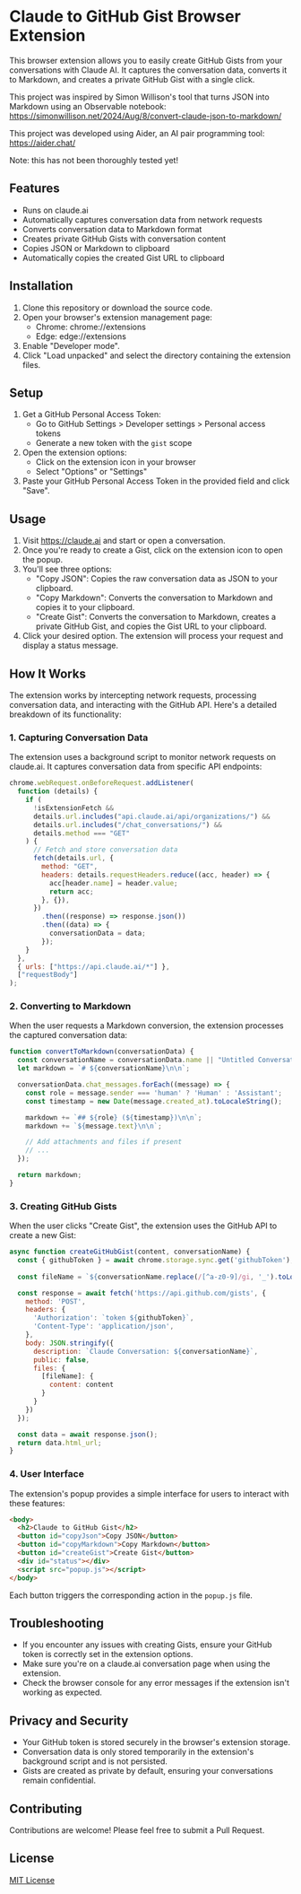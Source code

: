 # Claude to GitHub Gist Browser Extension

This browser extension allows you to easily create GitHub Gists from your conversations with Claude AI. It captures the conversation data, converts it to Markdown, and creates a private GitHub Gist with a single click.

This project was inspired by Simon Willison's tool that turns JSON into Markdown using an Observable notebook: https://simonwillison.net/2024/Aug/8/convert-claude-json-to-markdown/

This project was developed using Aider, an AI pair programming tool: https://aider.chat/

Note: this has not been thoroughly tested yet!

## Features

- Runs on claude.ai
- Automatically captures conversation data from network requests
- Converts conversation data to Markdown format
- Creates private GitHub Gists with conversation content
- Copies JSON or Markdown to clipboard
- Automatically copies the created Gist URL to clipboard

## Installation

1. Clone this repository or download the source code.
2. Open your browser's extension management page:
   - Chrome: chrome://extensions
   - Edge: edge://extensions
3. Enable "Developer mode".
4. Click "Load unpacked" and select the directory containing the extension files.

## Setup

1. Get a GitHub Personal Access Token:
   - Go to GitHub Settings > Developer settings > Personal access tokens
   - Generate a new token with the `gist` scope
2. Open the extension options:
   - Click on the extension icon in your browser
   - Select "Options" or "Settings"
3. Paste your GitHub Personal Access Token in the provided field and click "Save".

## Usage

1. Visit https://claude.ai and start or open a conversation.
2. Once you're ready to create a Gist, click on the extension icon to open the popup.
3. You'll see three options:
   - "Copy JSON": Copies the raw conversation data as JSON to your clipboard.
   - "Copy Markdown": Converts the conversation to Markdown and copies it to your clipboard.
   - "Create Gist": Converts the conversation to Markdown, creates a private GitHub Gist, and copies the Gist URL to your clipboard.
4. Click your desired option. The extension will process your request and display a status message.

## How It Works

The extension works by intercepting network requests, processing conversation data, and interacting with the GitHub API. Here's a detailed breakdown of its functionality:

### 1. Capturing Conversation Data

The extension uses a background script to monitor network requests on claude.ai. It captures conversation data from specific API endpoints:

```javascript
chrome.webRequest.onBeforeRequest.addListener(
  function (details) {
    if (
      !isExtensionFetch &&
      details.url.includes("api.claude.ai/api/organizations/") &&
      details.url.includes("/chat_conversations/") &&
      details.method === "GET"
    ) {
      // Fetch and store conversation data
      fetch(details.url, {
        method: "GET",
        headers: details.requestHeaders.reduce((acc, header) => {
          acc[header.name] = header.value;
          return acc;
        }, {}),
      })
        .then((response) => response.json())
        .then((data) => {
          conversationData = data;
        });
    }
  },
  { urls: ["https://api.claude.ai/*"] },
  ["requestBody"]
);
```

### 2. Converting to Markdown

When the user requests a Markdown conversion, the extension processes the captured conversation data:

```javascript
function convertToMarkdown(conversationData) {
  const conversationName = conversationData.name || "Untitled Conversation";
  let markdown = `# ${conversationName}\n\n`;

  conversationData.chat_messages.forEach((message) => {
    const role = message.sender === 'human' ? 'Human' : 'Assistant';
    const timestamp = new Date(message.created_at).toLocaleString();

    markdown += `## ${role} (${timestamp})\n\n`;
    markdown += `${message.text}\n\n`;

    // Add attachments and files if present
    // ...
  });

  return markdown;
}
```

### 3. Creating GitHub Gists

When the user clicks "Create Gist", the extension uses the GitHub API to create a new Gist:

```javascript
async function createGitHubGist(content, conversationName) {
  const { githubToken } = await chrome.storage.sync.get('githubToken');
  
  const fileName = `${conversationName.replace(/[^a-z0-9]/gi, '_').toLowerCase()}.md`;

  const response = await fetch('https://api.github.com/gists', {
    method: 'POST',
    headers: {
      'Authorization': `token ${githubToken}`,
      'Content-Type': 'application/json',
    },
    body: JSON.stringify({
      description: `Claude Conversation: ${conversationName}`,
      public: false,
      files: {
        [fileName]: {
          content: content
        }
      }
    })
  });

  const data = await response.json();
  return data.html_url;
}
```

### 4. User Interface

The extension's popup provides a simple interface for users to interact with these features:

```html
<body>
  <h2>Claude to GitHub Gist</h2>
  <button id="copyJson">Copy JSON</button>
  <button id="copyMarkdown">Copy Markdown</button>
  <button id="createGist">Create Gist</button>
  <div id="status"></div>
  <script src="popup.js"></script>
</body>
```

Each button triggers the corresponding action in the `popup.js` file.

## Troubleshooting

- If you encounter any issues with creating Gists, ensure your GitHub token is correctly set in the extension options.
- Make sure you're on a claude.ai conversation page when using the extension.
- Check the browser console for any error messages if the extension isn't working as expected.

## Privacy and Security

- Your GitHub token is stored securely in the browser's extension storage.
- Conversation data is only stored temporarily in the extension's background script and is not persisted.
- Gists are created as private by default, ensuring your conversations remain confidential.

## Contributing

Contributions are welcome! Please feel free to submit a Pull Request.

## License

[MIT License](LICENSE)
